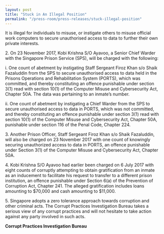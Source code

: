 ```yaml
---
layout: post
title: "Stuck in An Illegal Position"
permalink: "/press-room/press-releases/stuck-illegal-position"
---
```

It is illegal for individuals to misuse, or instigate others to misuse official work computers to secure unauthorised access to data to further their own private interests.

2\.        On 23 November 2017, Kobi Krishna S/O Ayavoo, a Senior Chief Warder with the Singapore Prison Service (SPS), will be charged with the following:

i. One count of abetment by instigating Staff Sergeant Firoz Khan s/o Shaik Fazaluddin from the SPS to secure unauthorised access to data held in the Prisons Operations and Rehabilitation System (PORTS), which was committed, and thereby constituting an offence punishable under section 3(1) read with section 10(1) of the Computer Misuse and Cybersecurity Act, Chapter 50A. The data was pertaining to an inmate’s number.

ii. One count of abetment by instigating a Chief Warder from the SPS to secure unauthorised access to data in PORTS, which was not committed, and thereby constituting an offence punishable under section 3(1) read with section 10(1) of the Computer Misuse and Cybersecurity Act, Chapter 50A, punishable under section 116 of the Penal Code, Chapter 224.

3\.        Another Prison Officer, Staff Sergeant Firoz Khan s/o Shaik Fazaluddin, will also be charged on 23 November 2017 with one count of knowingly securing unauthorized access to data in PORTS, an offence punishable under Section 3(1) of the Computer Misuse and Cybersecurity Act, Chapter 50A.

4\.        Kobi Krishna S/O Ayavoo had earlier been charged on 6 July 2017 with eight counts of corruptly attempting to obtain gratification from an inmate as an inducement to facilitate his request to transfer to a different prison institution, an offence punishable under Section 6(a) of the Prevention of Corruption Act, Chapter 241. The alleged gratification includes loans amounting to $70,000 and cash amounting to $11,000.

5\.        Singapore adopts a zero tolerance approach towards corruption and other criminal acts. The Corrupt Practices Investigation Bureau takes a serious view of any corrupt practices and will not hesitate to take action against any party involved in such acts.

**Corrupt Practices Investigation Bureau**
